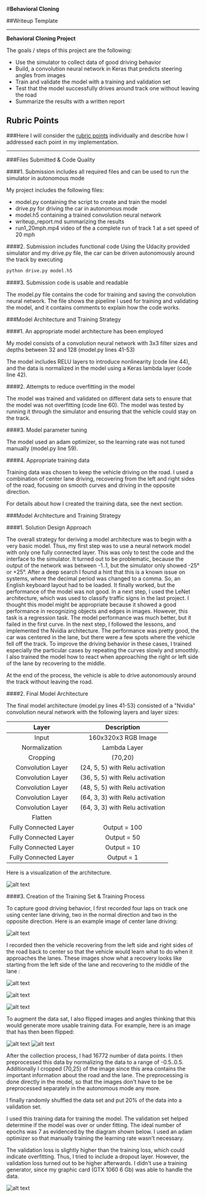 #**Behavioral Cloning** 

##Writeup Template


---

**Behavioral Cloning Project**

The goals / steps of this project are the following:
* Use the simulator to collect data of good driving behavior
* Build, a convolution neural network in Keras that predicts steering angles from images
* Train and validate the model with a training and validation set
* Test that the model successfully drives around track one without leaving the road
* Summarize the results with a written report


[//]: # (Image References)

[image1]: ./model.png "Model Visualization"
[image2]: ./recover1.jpg "Recovery Image"
[image3]: ./recover2.jpg "Recovery Image"
[image4]: ./recover3.jpg "Recovery Image"
[image5]: ./center.jpg "Normal Image"
[image6]: ./center_flip.jpg "Flipped Image"
[image7]: ./mse.png "Mean Squared Error"

## Rubric Points
###Here I will consider the [rubric points](https://review.udacity.com/#!/rubrics/432/view) individually and describe how I addressed each point in my implementation.  

---
###Files Submitted & Code Quality

####1. Submission includes all required files and can be used to run the simulator in autonomous mode

My project includes the following files:
* model.py containing the script to create and train the model
* drive.py for driving the car in autonomous mode
* model.h5 containing a trained convolution neural network 
* writeup_report.md summarizing the results
* run1_20mph.mp4 video of the a complete run of track 1 at a set speed of 20 mph

####2. Submission includes functional code
Using the Udacity provided simulator and my drive.py file, the car can be driven autonomously around the track by executing 
```sh
python drive.py model.h5
```

####3. Submission code is usable and readable

The model.py file contains the code for training and saving the convolution neural network. The file shows the pipeline I used for training and validating the model, and it contains comments to explain how the code works.

###Model Architecture and Training Strategy

####1. An appropriate model architecture has been employed

My model consists of a convolution neural network with 3x3 filter sizes and depths between 32 and 128 (model.py lines 41-53) 

The model includes RELU layers to introduce nonlinearity (code line 44), and the data is normalized in the model using a Keras lambda layer (code line 42). 

####2. Attempts to reduce overfitting in the model

The model was trained and validated on different data sets to ensure that the model was not overfitting (code line 60). The model was tested by running it through the simulator and ensuring that the vehicle could stay on the track.

####3. Model parameter tuning

The model used an adam optimizer, so the learning rate was not tuned manually (model.py line 59).

####4. Appropriate training data

Training data was chosen to keep the vehicle driving on the road. I used a combination of center lane driving, recovering from the left and right sides of the road, focusing on smooth curves and driving in the opposite direction.

For details about how I created the training data, see the next section. 

###Model Architecture and Training Strategy

####1. Solution Design Approach

The overall strategy for deriving a model architecture was to begin with a very basic model. Thus, my first step was to use a neural network model with only one fully connected layer. This was only to test the code and the interface to the simulator.
It turned out to be problematic, because the output of the network was between -1..1, but the simulator only showed -25° or +25°. After a deep search I found a hint that this is a known issue on systems, where the decimal period was changed to a comma.
So, an English keyboard layout had to be loaded. It finally worked, but the performance of the model was not good. In a next step, I used the LeNet architecture, which was used to classify traffic signs in the last project.
I thought this model might be appropriate because it showed a good performance in recognizing objects and edges in images. However, this task is a regression task.
The model performance was much better, but it failed in the first curve.
In the next step, I followed the lessons, and implemented the Nvidia architecture. The performance was pretty good, the car was centered in the lane, but there were a few spots where the vehicle fell off the track.
To improve the driving behavior in these cases, I trained especially the particular cases by repeating the curves slowly and smoothly. I also trained the model how to react when approaching the right or left side of the lane by recovering to the middle.

At the end of the process, the vehicle is able to drive autonomously around the track without leaving the road.

####2. Final Model Architecture

The final model architecture (model.py lines 41-53) consisted of a "Nvidia" convolution neural network with the following layers and layer sizes:

| Layer         		|     Description	        					| 
|:---------------------:|:---------------------------------------------:| 
| Input                 | 160x320x3 RGB Image |
| Normalization         | Lambda Layer |
| Cropping              | (70,20)|
|Convolution Layer      |(24, 5, 5) with Relu activation |
|Convolution Layer      |(36, 5, 5) with Relu activation |
|Convolution Layer      |(48, 5, 5) with Relu activation |
|Convolution Layer      |(64, 3, 3) with Relu activation |
|Convolution Layer      |(64, 3, 3) with Relu activation |
|Flatten                |
|Fully Connected Layer | Output = 100 |
|Fully Connected Layer | Output = 50 |
|Fully Connected Layer | Output = 10 |
|Fully Connected Layer | Output = 1 |

Here is a visualization of the architecture.

![alt text][image1]

####3. Creation of the Training Set & Training Process

To capture good driving behavior, I first recorded four laps on track one using center lane driving, two in the normal direction and two in the opposite direction. Here is an example image of center lane driving:

![alt text][image5]

I recorded then the vehicle recovering from the left side and right sides of the road back to center so that the vehicle would learn what to do when it approaches the lanes. These images show what a recovery looks like starting from the left side of the lane and recovering to the middle of the lane :

![alt text][image2]

![alt text][image3]

![alt text][image4]


To augment the data sat, I also flipped images and angles thinking that this would generate more usable training data. For example, here is an image that has then been flipped:

![alt text][image5]
![alt text][image6]


After the collection process, I had 16772 number of data points. I then preprocessed this data by normalizing the data to a range of -0.5..0.5. Additionally I cropped (70,25) of the image since this area contains the important information about the road and the lane.
The preprocessing is done directly in the model, so that the images don't have to be be preprocessed separately in the autonomous mode any more.



I finally randomly shuffled the data set and put 20% of the data into a validation set.

I used this training data for training the model. The validation set helped determine if the model was over or under fitting. The ideal number of epochs was 7 as evidenced by the diagram shown below.
I used an adam optimizer so that manually training the learning rate wasn't necessary.

The validation loss is slightly higher than the training loss, which could indicate overfitting. Thus, I tried to include a dropout layer. However, the validation loss turned out to be higher afterwards.
I didn't use a training generator, since my graphic card (GTX 1060 6 Gb) was able to handle the data.

![alt text][image7]